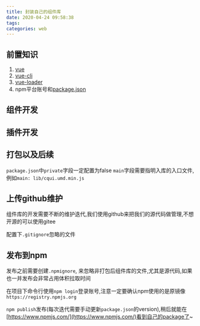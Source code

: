 ```yaml
---
title: 封装自己的组件库
date: 2020-04-24 09:58:38
tags:
categories: web
---
```

## 前置知识
  1. [vue](https://cn.vuejs.org/v2/guide/)
  2. [vue-cli](https://cli.vuejs.org/zh/guide/)
  3. [vue-loader](https://vue-loader.vuejs.org/zh/)
  4. npm平台账号和[package.json]()
  
## 组件开发
## 插件开发
## 打包以及后续
`package.json`中`private`字段一定配置为false
`main`字段需要指明入库的入口文件,例如`main: lib/cqui.umd.min.js`

## 上传github维护
组件库的开发需要不断的维护迭代,我们使用github来把我们的源代码做管理,不想开源的可以使用gitee

配置下`.gitignore`忽略的文件
## 发布到npm
发布之前需要创建`.npmignore`, 来忽略非打包后组件库的文件,尤其是源代码,如果也一并发布会非常占用体积拉取时间

在项目下命令行使用`npm login`登录账号,注意一定要确认npm使用的是原镜像`https://registry.npmjs.org`

`npm publish`发布(每次迭代需要手动更新`package.json`的version),稍后就能在[https://www.npmjs.com/](https://www.npmjs.com/)看到自己的package了~